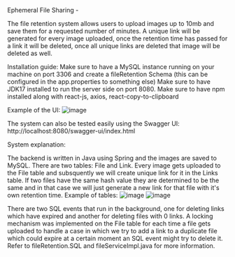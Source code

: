 Ephemeral File Sharing -

The file retention system allows users to upload images up to 10mb and save them for a requested number of minutes.
A unique link will be generated for every image uploaded, once the retention time has passed for a link it will be deleted, once all unique links are deleted that image will be deleted as well.


Installation guide:
Make sure to have a MySQL instance running on your machine on port 3306 and create a fileRetention Schema (this can be configured in the app.properties to something else)
Make sure to have JDK17 installed to run the server side on port 8080.
Make sure to have npm installed along with react-js, axios, react-copy-to-clipboard

Example of the UI:
![image](https://github.com/Danic700/fileRetention/assets/14127006/1e380bb7-7822-4d0a-8a65-4982d5001a31)


The system can also be tested easily using the Swagger UI: http://localhost:8080/swagger-ui/index.html


System explanation:

The backend is written in Java using Spring and the images are saved to MySQL.
There are two tables: File and Link.
Every image gets uploaded to the File table and subsquently we will create unique link for it in the Links table.
If two files have the same hash value they are determined to be the same and in that case we will just generate a new link for that file with it's own retention time.
Example of tables:
![image](https://github.com/Danic700/fileRetention/assets/14127006/8d22473c-17cd-4a66-b7de-f695a2be3631)
![image](https://github.com/Danic700/fileRetention/assets/14127006/e8107e97-b2cd-4c80-824f-56ce2f6b3869)



There are two SQL events that run in the background, one for deleting links which have expired and another for deleting files with 0 links.
A locking mechanism was implemented on the File table for each time a file gets uploaded to handle a case in which we try to add a link to a duplicate file which could expire at a certain moment an SQL event might try to delete it.
Refer to fileRetention.SQL and fileServiceImpl.java for more information.








